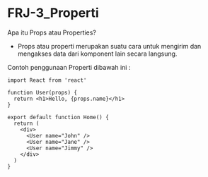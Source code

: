 # FRJ-3_Properti

Apa itu Props atau Properties?
- Props atau properti merupakan suatu cara untuk mengirim dan mengakses data dari komponent lain secara langsung. 

Contoh penggunaan Properti dibawah ini : 

    import React from 'react'

    function User(props) {
      return <h1>Hello, {props.name}</h1>
    }

    export default function Home() {
      return (
        <div>
          <User name="John" />
          <User name="Jane" />
          <User name="Jimmy" />
        </div>
      )
    }
